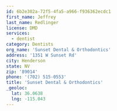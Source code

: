 ```yaml
---
id: 6b2e302a-72f5-4fa5-a966-f936362ecdc1
first_name: Jeffrey
last_name: Redlinger
license: DMD
services:
  - dentist
category: Dentists
org_name: 'Sunset Dental & Orthodontics'
address: '1351 W Sunset Rd'
city: Henderson
state: NV
zip: '89014'
phone: '(702) 515-0553'
title: 'Sunset Dental & Orthodontics'
_geoloc:
  lat: 36.0638
  lng: -115.043
---
```

